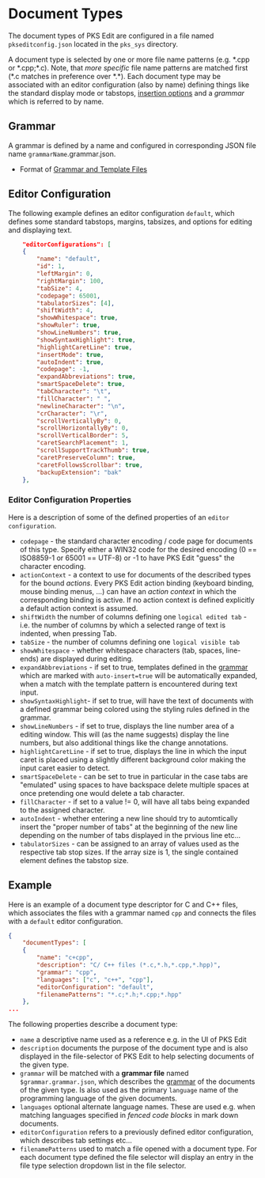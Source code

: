 # Document Types

The document types of PKS Edit are configured in a file named `pkseditconfig.json` located in the `pks_sys` directory.

A document type is selected by one or more file name patterns (e.g. \*.cpp or \*.cpp;\*.c). Note, that _more specific_ file name patterns are matched first (\*.c matches in preference over \*.\*).
Each document type may be associated with an editor configuration (also by name) defining things like the standard display mode or tabstops, [insertion options](editing_files.md#editing-text) and
a _grammar_ which is referred to by name.

## Grammar

A grammar is defined by a name and configured in corresponding JSON file name `grammarName`.grammar.json.

- Format of [Grammar and Template Files](grammar.md)

## Editor Configuration
The following example defines an editor configuration `default`, which defines some standard tabstops, margins, tabsizes, and options for editing and displaying text.

```json
    "editorConfigurations": [
    {
        "name": "default",
        "id": 1,
        "leftMargin": 0,
        "rightMargin": 100,
        "tabSize": 4,
        "codepage": 65001,
        "tabulatorSizes": [4],
        "shiftWidth": 4,
        "showWhitespace": true,
        "showRuler": true,
        "showLineNumbers": true,
        "showSyntaxHighlight": true,
        "highlightCaretLine": true,
        "insertMode": true,
        "autoIndent": true,
        "codepage": -1,
        "expandAbbreviations": true,
        "smartSpaceDelete": true,
        "tabCharacter": "\t",
        "fillCharacter": " ",
        "newlineCharacter": "\n",
        "crCharacter": "\r",
        "scrollVerticallyBy": 0,
        "scrollHorizontallyBy": 0,
        "scrollVerticalBorder": 5,
        "caretSearchPlacement": 1,
        "scrollSupportTrackThumb": true,
        "caretPreserveColumn": true,
        "caretFollowsScrollbar": true,
        "backupExtension": "bak"
    },

```

### Editor Configuration Properties
Here is a description of some of the defined properties of an `editor configuration`.

- `codepage` - the standard character encoding / code page for documents of this type. Specify either a WIN32 code for the desired encoding (0 == ISO8859-1 or 
   65001 == UTF-8) or -1 to have PKS Edit "guess" the character encoding.
- `actionContext` - a context to use for documents of the described types for the bound _actions_. Every PKS Edit action binding (keyboard binding, mouse binding
  menus, ...) can have an _action context_ in which the corresponding binding is active. If no action context is defined explicitly a default action context
  is assumed.
- `shiftWidth` the number of columns defining one `logical edited tab` - i.e. the number of columns by which a selected range of text is indented, when pressing Tab.
- `tabSize` - the number of columns defining one `logical visible tab`
- `showWhitespace` - whether whitespace characters (tab, spaces, line-ends) are displayed during editing.
- `expandAbbreviations` - if set to true, templates defined in the [grammar](grammar.md) which are marked with `auto-insert=true` will be
  automatically expanded, when a match with the template pattern is encountered during text input.
- `showSyntaxHighlight`- if set to true, will have the text of documents with a defined grammar being colored using the styling rules defined in the grammar.
- `showLineNumbers` - if set to true, displays the line number area of a editing window. This will (as the name suggests) display the line numbers, but also
  additional things like the change annotations.
- `highlightCaretLine` - if set to true, displays the line in which the input caret is placed using a slightly different background color making 
  the input caret easier to detect.
- `smartSpaceDelete` - can be set to true in particular in the case tabs are "emulated" using spaces to have backspace delete multiple spaces at once
  pretending one would delete a tab character.
- `fillCharacter` - if set to a value != 0, will have all tabs being expanded to the assigned character.
- `autoIndent` - whether entering a new line should try to automtically insert the "proper number of tabs" at the beginning of the new line depending
  on the number of tabs displayed in the prvious line etc...
- `tabulatorSizes` - can be assigned to an array of values used as the respective tab stop sizes. If the array size is 1, the single contained 
  element defines the tabstop size.
 
## Example
Here is an example of a document type descriptor for C and C++ files, which associates the files with a grammar named `cpp` and connects the files with a `default` editor configuration.

```json
{
    "documentTypes": [
    {
        "name": "c+cpp",
        "description": "C/ C++ files (*.c,*.h,*.cpp,*.hpp)",
        "grammar": "cpp",
        "languages": ["c", "c++", "cpp"],
        "editorConfiguration": "default",
        "filenamePatterns": "*.c;*.h;*.cpp;*.hpp"
    },
...

```

The following properties describe a document type:
- `name` a descriptive name used as a reference e.g. in the UI of PKS Edit
- `description` documents the purpose of the document type and is also displayed in the file-selector of PKS Edit to help selecting documents
  of the given type.
- `grammar` will be matched with a **grammar file** named `$grammar.grammar.json`, which describes the [grammar](grammar.md) of the documents
  of the given type. Is also used as the primary `language` name of the programming language of the given documents.
- `languages` optional alternate language names. These are used e.g. when matching languages specified in *fenced code blocks*  in mark down
  documents.
- `editorConfiguration` refers to a previously defined editor configuration, which describes tab settings etc...
- `filenamePatterns` used to match a file opened with a document type. For each document type defined the file selector will display an
  entry in the file type selection dropdown list in the file selector.

